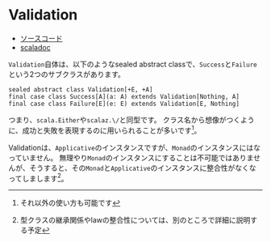 # Validation

- [ソースコード](https://github.com/scalaz/scalaz/blob/v7.2.7/core/src/main/scala/scalaz/Validation.scala)
- [scaladoc](https://oss.sonatype.org/service/local/repositories/releases/archive/org/scalaz/scalaz_2.11/7.2.7/scalaz_2.11-7.2.7-javadoc.jar/!/index.html#scalaz.Validation)


`Validation`自体は、以下のようなsealed abstract classで、`Success`と`Failure`という2つのサブクラスがあります。

```tut:silent
sealed abstract class Validation[+E, +A]
final case class Success[A](a: A) extends Validation[Nothing, A]
final case class Failure[E](e: E) extends Validation[E, Nothing]
```

つまり、`scala.Either`や`scalaz.\/`と同型です。
クラス名から想像がつくように、成功と失敗を表現するのに用いられることが多いです[^success-failure]。

Validationは、`Applicative`のインスタンスですが、`Monad`のインスタンスにはなっていません。
無理やり`Monad`のインスタンスにすることは不可能ではありませんが、そうすると、その`Monad`と`Applicative`のインスタンスに整合性がなくなってしまします[^consistent-monad-applicative]。


[^success-failure]: それ以外の使い方も可能です
[^consistent-monad-applicative]: 型クラスの継承関係やlawの整合性については、別のところで詳細に説明する予定
